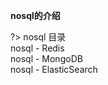 
**nosql的介绍**


?>  nosql 目录<br>
nosql - Redis <br>
nosql - MongoDB <br>
nosql - ElasticSearch <br>

